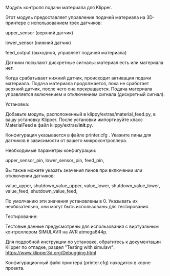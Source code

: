 Модуль контроля подачи материала для Klipper.

Этот модуль предоставляет управление подачей материала на 3D-принтере с использованием трёх датчиков:

upper_sensor (верхний датчик)

lower_sensor (нижний датчик)

feed_output (выходной, управляет подачей материала)

Датчики посылают дискретные сигналы: материал есть или материала нет.

Когда срабатывает нижний датчик, происходит активация подачи материала.
Подача материала продолжается, пока не сработает верхний датчик, после чего она прекращается.
Подача материала управляется включением и отключением сигнала (дискретный сигнал).

Установка:

Добавьте модуль, расположенный в klippy/extras/material_feed.py, в вашу установку Klipper.
После установки импортируйте класс MaterialFeed в файл klippy/extras/__init__.py.

Конфигурация указывается в файле printer.cfg . Укажите пины для датчиков в зависимости от вашего микроконтроллера. 

Необходимые параметры конфигурации:

upper_sensor_pin,
lower_sensor_pin,
feed_pin,

Вы также можете указать значения пинов при включении или отключении датчиков:

value_upper,
shutdown_value_upper,
value_lower,
shutdown_value_lower,
value_feed,
shutdown_value_feed,

По умолчанию эти значения установлены в 0. Указывать их необязательно, они могут быть использованы для тестирования.

Тестирование:

Тестовые данные предусмотрены для использования с виртуальным контроллером SIMULAVR на AVR atmega644p.

Для подробной инструкции по установке, обратитесь к документации Klipper по отладке, раздел "Testing with simulavr".
https://www.klipper3d.org/Debugging.html

Конфигурационный файл принтера (printer.cfg) находится в корне проекта.